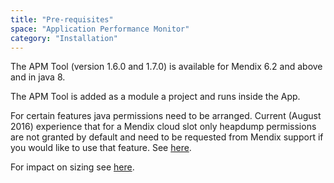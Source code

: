 ```yaml
---
title: "Pre-requisites"
space: "Application Performance Monitor"
category: "Installation"
---
```

The APM Tool (version 1.6.0 and 1.7.0) is available for Mendix 6.2 and above and in java 8.

The APM Tool is added as a module a project and runs inside the App.

For certain features java permissions need to be arranged. Current (August 2016) experience that for a Mendix cloud slot only heapdump permissions are not granted by default and need to be requested from Mendix support if you would like to use that feature. See [here](Java+security+settings).

For impact on sizing see [here](Sizing+impact).
